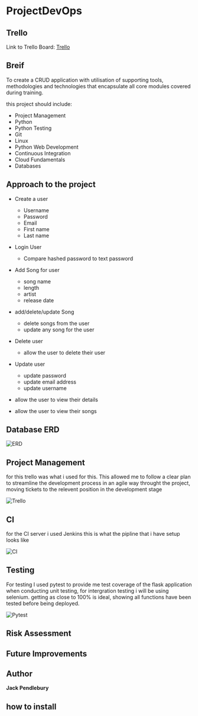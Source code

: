 # ProjectDevOps

## Trello
Link to Trello Board: [Trello](https://trello.com/b/A1Rkz7Qx/devops-project1)

## Breif
To create a CRUD application with utilisation of supporting tools,
methodologies and technologies that encapsulate all core modules
covered during training.

this project should include:

- Project Management
- Python
- Python Testing
- Git
- Linux
- Python Web Development
- Continuous Integration
- Cloud Fundamentals
- Databases

## Approach to the project
- Create a user
    - Username
    - Password
    - Email
    - First name
    - Last name

- Login User
    - Compare hashed password to text password

- Add Song for user
    - song name
    - length
    - artist
    - release date

- add/delete/update Song
    - delete songs from the user
    - update any song for the user

- Delete user
    - allow the user to delete their user

- Update user
    - update password
    - update email address
    - update username

- allow the user to view their details

- allow the user to view their songs

## Database ERD

![ERD]()

## Project Management
for this trello was what i used for this. This allowed me to follow a clear plan to streamline the development process in an agile way throught the project, moving tickets 
to the relevent position in the development stage

![Trello]()

## CI
for the CI server i used Jenkins this is what the pipline that i have setup looks like

![CI]()

## Testing
For testing I used pytest to provide me test coverage of the flask application when conducting unit testing, 
for intergration testing i will be using selenium.
getting as close to 100% is ideal, showing all functions have been tested before being deployed.

![Pytest]()

## Risk Assessment

## Future Improvements

## Author
**Jack Pendlebury**

## how to install
